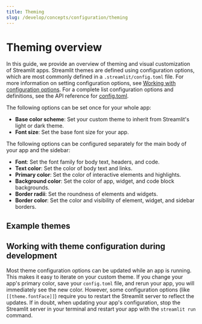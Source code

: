 ```yaml
---
title: Theming
slug: /develop/concepts/configuration/theming
---
```


# Theming overview

In this guide, we provide an overview of theming and visual customization of Streamlit apps. Streamlit themes are defined using configuration options, which are most commonly defined in a `.streamlit/config.toml` file. For more information on setting configuration options, see [Working with configuration options](/develop/concepts/configuration/options). For a complete list configuration options and definitions, see the API reference for [config.toml](/develop/api-reference/configuration/config.toml#theme).

The following options can be set once for your whole app:

- **Base color scheme**: Set your custom theme to inherit from Streamlit's light or dark theme.
- **Font size**: Set the base font size for your app.

The following options can be configured separately for the main body of your app and the sidebar:

- **Font**: Set the font family for body text, headers, and code.
- **Text color**: Set the color of body text and links.
- **Primary color**: Set the color of interactive elements and highlights.
- **Background color**: Set the color of app, widget, and code block backgrounds.
- **Border radii**: Set the roundness of elements and widgets.
- **Border color**: Set the color and visibility of element, widget, and sidebar borders.

## Example themes

<Cloud name="doc-theming-overview-solarized-light" height="500px" />

<Cloud name="doc-theming-overview-abyss" height="500px" />

## Working with theme configuration during development

Most theme configuration options can be updated while an app is running. This makes it easy to iterate on your custom theme. If you change your app's primary color, save your `config.toml` file, and rerun your app, you will immediately see the new color. However, some configuration options (like `[[theme.fontFace]]`) require you to restart the Streamlit server to reflect the updates. If in doubt, when updating your app's configuration, stop the Streamlit server in your terminal and restart your app with the `streamlit run` command.
